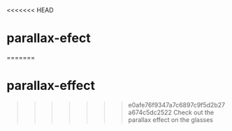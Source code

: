 <<<<<<< HEAD
# parallax-efect
=======
# parallax-effect
>>>>>>> e0afe76f9347a7c6897c9f5d2b27a674c5dc2522
Check out the parallax effect on the glasses
